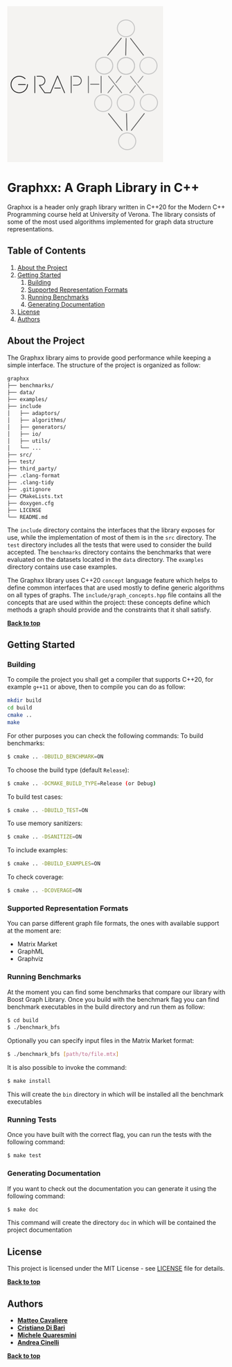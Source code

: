 ![logo](logo.png)

# Graphxx: A Graph Library in C++

Graphxx is a header only graph library written in C++20 for the Modern C++ Programming course held at University of Verona.
The library consists of some of the most used algorithms implemented for graph data structure representations.

## Table of Contents

1. [About the Project](#about-the-project)
1. [Getting Started](#getting-started)
    1. [Building](#building)
    2. [Supported Representation Formats](#supported-representation-formats)
    3. [Running Benchmarks](#running-benchmarks)
    4. [Generating Documentation](#generating-documentation)
1. [License](#license)
1. [Authors](#authors)

## About the Project

The Graphxx library aims to provide good performance while keeping a simple interface.
The structure of the project is organized as follow:

```
graphxx
├── benchmarks/
├── data/
├── examples/
├── include
│   ├── adaptors/
│   ├── algorithms/
│   ├── generators/
│   ├── io/
│   ├── utils/
│   └── ...
├── src/
├── test/
├── third_party/
├── .clang-format
├── .clang-tidy
├── .gitignore
├── CMakeLists.txt
├── doxygen.cfg
├── LICENSE
└── README.md
```

The `include` directory contains the interfaces that the library exposes for use, while the implementation of
most of them is in the `src` directory.
The `test` directory includes all the tests that were used to consider the build accepted.
The `benchmarks` directory contains the benchmarks that were evaluated on the datasets located
in the `data` directory.
The `examples` directory contains use case examples.

The Graphxx library uses C++20 `concept` language feature which helps to define common interfaces that are used
mostly to define generic algorithms on all types of graphs.
The `include/graph_concepts.hpp` file contains all the concepts that are used within the project: these concepts
define which methods a graph should provide and the constraints that it shall satisfy.

**[Back to top](#table-of-contents)**

## Getting Started

### Building

To compile the project you shall get a compiler that supports C++20, for example `g++11` or above, then to compile you can do as follow:

```bash
mkdir build
cd build
cmake ..
make
```

For other purposes you can check the following commands:
To build benchmarks:

```bash
$ cmake .. -DBUILD_BENCHMARK=ON
```

To choose the build type (default `Release`):

```bash
$ cmake .. -DCMAKE_BUILD_TYPE=Release (or Debug)
```

To build test cases:

```bash
$ cmake .. -DBUILD_TEST=ON
```

To use memory sanitizers:

```bash
$ cmake .. -DSANITIZE=ON
```

To include examples:

```bash
$ cmake .. -DBUILD_EXAMPLES=ON
```

To check coverage:

```bash
$ cmake .. -DCOVERAGE=ON
```

### Supported Representation Formats

You can parse different graph file formats, the ones with available support at the moment are:

-   Matrix Market
-   GraphML
-   Graphviz

### Running Benchmarks

At the moment you can find some benchmarks that compare our library with Boost Graph Library. Once you build with the benchmark flag you can find benchmark executables in the build directory and run them as follow:

```bash
$ cd build
$ ./benchmark_bfs
```

Optionally you can specify input files in the Matrix Market format:

```bash
$ ./benchmark_bfs [path/to/file.mtx]
```

It is also possible to invoke the command:

```bash
$ make install
```

This will create the `bin` directory in which will be installed all the benchmark executables

### Running Tests

Once you have built with the correct flag, you can run the tests with the following command:

```bash
$ make test
```

### Generating Documentation

If you want to check out the documentation you can generate it using the following command:

```bash
$ make doc
```

This command will create the directory `doc` in which will be contained the project documentation

## License

This project is licensed under the MIT License - see [LICENSE](LICENSE) file for details.

**[Back to top](#table-of-contents)**

## Authors

-   **[Matteo Cavaliere](https://github.com/Kaskeeeee)**
-   **[Cristiano Di Bari](https://github.com/cridiba)**
-   **[Michele Quaresmini](https://github.com/swagbeota)**
-   **[Andrea Cinelli](https://github.com/ccine)**

**[Back to top](#table-of-contents)**
